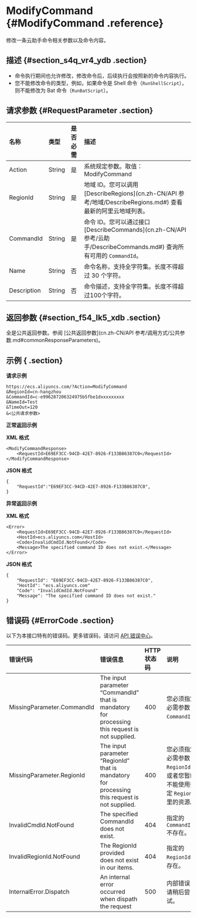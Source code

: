# ModifyCommand {#ModifyCommand .reference}

修改一条云助手命令相关参数以及命令内容。

## 描述 {#section_s4q_vr4_ydb .section}

-   命令执行期间也允许修改，修改命令后，后续执行会按照新的命令内容执行。
-   您不能修改命令的类型，例如，如果命令是 Shell 命令（`RunShellScript`），则不能修改为 Bat 命令（`RunBatScript`）。

## 请求参数 {#RequestParameter .section}

|名称|类型|是否必需|描述|
|:-|:-|:---|:-|
|Action|String|是|系统规定参数。取值：ModifyCommand|
|RegionId|String|是|地域 ID。您可以调用 [DescribeRegions](cn.zh-CN/API 参考/地域/DescribeRegions.md#) 查看最新的阿里云地域列表。|
|CommandId|String|是|命令 ID。您可以通过接口 [DescribeCommands](cn.zh-CN/API 参考/云助手/DescribeCommands.md#) 查询所有可用的 `CommandId`。|
|Name|String|否|命令名称，支持全字符集。长度不得超过 30 个字符。|
|Description|String|否|命令描述，支持全字符集。长度不得超过100个字符。|

## 返回参数 {#section_f54_lk5_xdb .section}

全是公共返回参数。参阅 [公共返回参数](cn.zh-CN/API 参考/调用方式/公共参数.md#commonResponseParameters)。

## 示例 { .section}

**请求示例** 

```
https://ecs.aliyuncs.com/?Action=ModifyCommand
&RegionId=cn-hangzhou
&CommandId=c-e996287206324975b5fbe1dxxxxxxxxx
&NameId=Test
&TimeOut=120
&<公共请求参数>
```

**正常返回示例** 

**XML 格式**

```
<ModifyCommandResponse>
    <RequestId>E69EF3CC-94CD-42E7-8926-F133B86387C0</RequestId>
</ModifyCommandResponse>
```

 **JSON 格式** 

```
{
    "RequestId":"E69EF3CC-94CD-42E7-8926-F133B86387C0",
}
```

**异常返回示例** 

**XML 格式**

```
<Error>
    <RequestId>E69EF3CC-94CD-42E7-8926-F133B86387C0</RequestId>
    <HostId>ecs.aliyuncs.com</HostId>
    <Code>InvalidCmdId.NotFound</Code>
    <Message>The specified command ID does not exist.</Message>
</Error>
```

**JSON 格式** 

```
{
    "RequestId": "E69EF3CC-94CD-42E7-8926-F133B86387C0",
    "HostId": "ecs.aliyuncs.com"
    "Code": "InvalidCmdId.NotFound"
    "Message": "The specified command ID does not exist."
}
```

## 错误码 {#ErrorCode .section}

以下为本接口特有的错误码。更多错误码，请访问 [API 错误中心](https://error-center.aliyun.com/status/product/Ecs)。

|错误代码|错误信息|HTTP 状态码|说明|
|:---|:---|:-------|:-|
|MissingParameter.CommandId|The input parameter “CommandId” that is mandatory for processing this request is not supplied.|400|您必须指定必需参数 `CommandId`。|
|MissingParameter.RegionId|The input parameter “RegionId” that is mandatory for processing this request is not supplied.|400|您必须指定必需参数 `RegionId`，或者您暂时不能使用指定 `RegionId` 里的资源。|
|InvalidCmdId.NotFound|The specified CommandId does not exist.|404|指定的 `CommandId` 不存在。|
|InvalidRegionId.NotFound|The RegionId provided does not exist in our items.|404|指定的 `RegionId` 不存在。|
|InternalError.Dispatch|An internal error occurred when dispath the request|500|内部错误，请稍后尝试。|

